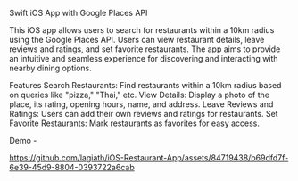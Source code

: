 Swift iOS App with Google Places API

This iOS app allows users to search for restaurants within a 10km radius using the Google Places API. 
Users can view restaurant details, leave reviews and ratings, and set favorite restaurants. 
The app aims to provide an intuitive and seamless experience for discovering and interacting with nearby dining options.

Features
Search Restaurants: Find restaurants within a 10km radius based on queries like "pizza," "Thai," etc.
View Details: Display a photo of the place, its rating, opening hours, name, and address.
Leave Reviews and Ratings: Users can add their own reviews and ratings for restaurants.
Set Favorite Restaurants: Mark restaurants as favorites for easy access.

Demo - 


https://github.com/lagiath/iOS-Restaurant-App/assets/84719438/b69dfd7f-6e39-45d9-8804-0393722a6cab


